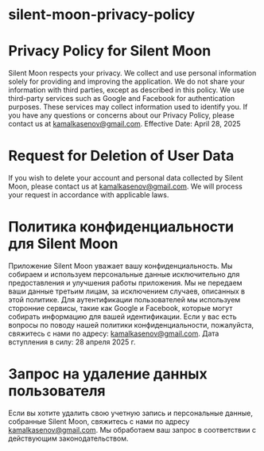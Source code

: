 # silent-moon-privacy-policy

# Privacy Policy for Silent Moon
Silent Moon respects your privacy.
We collect and use personal information solely for providing and improving the application. We do not share your information with third parties, except as described in this policy.
We use third-party services such as Google and Facebook for authentication purposes. These services may collect information used to identify you.
If you have any questions or concerns about our Privacy Policy, please contact us at kamalkasenov@gmail.com.
Effective Date: April 28, 2025

# Request for Deletion of User Data
If you wish to delete your account and personal data collected by Silent Moon, please contact us at kamalkasenov@gmail.com. We will process your request in accordance with applicable laws.


# Политика конфиденциальности для Silent Moon
Приложение Silent Moon уважает вашу конфиденциальность.
Мы собираем и используем персональные данные исключительно для предоставления и улучшения работы приложения. Мы не передаем ваши данные третьим лицам, за исключением случаев, описанных в этой политике.
Для аутентификации пользователей мы используем сторонние сервисы, такие как Google и Facebook, которые могут собирать информацию для вашей идентификации.
Если у вас есть вопросы по поводу нашей политики конфиденциальности, пожалуйста, свяжитесь с нами по адресу: kamalkasenov@gmail.com.
Дата вступления в силу: 28 апреля 2025 г.

# Запрос на удаление данных пользователя
Если вы хотите удалить свою учетную запись и персональные данные, собранные Silent Moon, свяжитесь с нами по адресу kamalkasenov@gmail.com. Мы обработаем ваш запрос в соответствии с действующим законодательством.
